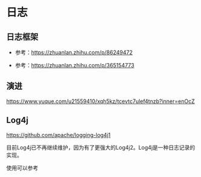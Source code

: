 # 日志

## 日志框架

- 参考：https://zhuanlan.zhihu.com/p/86249472

- 参考：https://zhuanlan.zhihu.com/p/365154773


## 演进


https://www.yuque.com/u21559410/xqh5kz/tcevtc7ulef4tnzb?inner=enOcZ


## Log4j

https://github.com/apache/logging-log4j1

目前Log4j已不再继续维护，因为有了更强大的Log4j2。Log4j是一种日志记录的实现。

使用可以参考


## 


